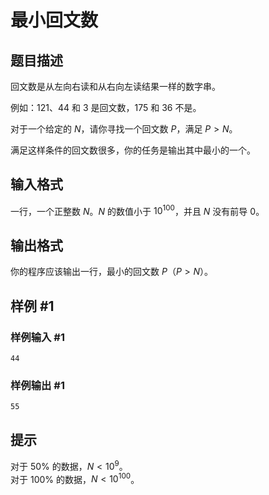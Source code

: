 # 最小回文数

## 题目描述

回文数是从左向右读和从右向左读结果一样的数字串。

例如：$121$、$44$ 和 $3$ 是回文数，$175$ 和 $36$ 不是。

对于一个给定的 $N$，请你寻找一个回文数 $P$，满足 $P > N$。

满足这样条件的回文数很多，你的任务是输出其中最小的一个。

## 输入格式

一行，一个正整数 $N$。$N$ 的数值小于 ${10}^{100}$，并且 $N$ 没有前导 $0$。

## 输出格式

你的程序应该输出一行，最小的回文数 $P$（$P > N$）。

## 样例 #1

### 样例输入 #1

```
44
```

### 样例输出 #1

```
55
```

## 提示

对于 $50 \%$ 的数据，$N < {10}^9$。  
对于 $100 \%$ 的数据，$N < {10}^{100}$。